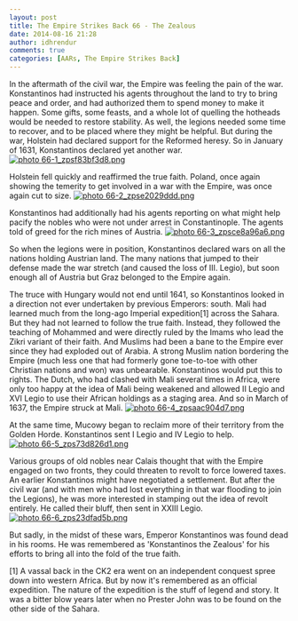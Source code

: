 ```yaml
---
layout: post
title: The Empire Strikes Back 66 - The Zealous
date: 2014-08-16 21:28
author: idhrendur
comments: true
categories: [AARs, The Empire Strikes Back]
---
```

In the aftermath of the civil war, the Empire was feeling the pain of the war. Konstantinos had instructed his agents throughout the land to try to bring peace and order, and had authorized them to spend money to make it happen. Some gifts, some feasts, and a whole lot of quelling the hotheads would be needed to restore stability. As well, the legions needed some time to recover, and to be placed where they might be helpful. But during the war, Holstein had declared support for the Reformed heresy. So in January of 1631, Konstantinos declared yet another war.
<a href="http://s1327.photobucket.com/user/idhrendur/media/66-1_zpsf83bf3d8.png.html" target="_blank"><img class="aligncenter" src="http://i1327.photobucket.com/albums/u670/idhrendur/66-1_zpsf83bf3d8.png" alt=" photo 66-1_zpsf83bf3d8.png" border="0" /></a>

Holstein fell quickly and reaffirmed the true faith. Poland, once again showing the temerity to get involved in a war with the Empire, was once again cut to size.
<a href="http://s1327.photobucket.com/user/idhrendur/media/66-2_zpse2029ddd.png.html" target="_blank"><img class="aligncenter" src="http://i1327.photobucket.com/albums/u670/idhrendur/66-2_zpse2029ddd.png" alt=" photo 66-2_zpse2029ddd.png" border="0" /></a>

Konstantinos had additionally had his agents reporting on what might help pacify the nobles who were not under arrest in Constantinople. The agents told of greed for the rich mines of Austria.
<a href="http://s1327.photobucket.com/user/idhrendur/media/66-3_zpsce8a96a6.png.html" target="_blank"><img class="aligncenter" src="http://i1327.photobucket.com/albums/u670/idhrendur/66-3_zpsce8a96a6.png" alt=" photo 66-3_zpsce8a96a6.png" border="0" /></a>

So when the legions were in position, Konstantinos declared wars on all the nations holding Austrian land. The many nations that jumped to their defense made the war stretch (and caused the loss of III. Legio), but soon enough all of Austria but Graz belonged to the Empire again.

The truce with Hungary would not end until 1641, so Konstantinos looked in a direction not ever undertaken by previous Emperors: south. Mali had learned much from the long-ago Imperial expedition[1] across the Sahara. But they had not learned to follow the true faith. Instead, they followed the teaching of Mohammed and were directly ruled by the Imams who lead the Zikri variant of their faith. And Muslims had been a bane to the Empire ever since they had exploded out of Arabia. A strong Muslim nation bordering the Empire (much less one that had formerly gone toe-to-toe with other Christian nations and won) was unbearable. Konstantinos would put this to rights. The Dutch, who had clashed with Mali several times in Africa, were only too happy at the idea of Mali being weakened and allowed II Legio and XVI Legio to use their African holdings as a staging area. And so in March of 1637, the Empire struck at Mali.
<a href="http://s1327.photobucket.com/user/idhrendur/media/66-4_zpsaac904d7.png.html" target="_blank"><img class="aligncenter" src="http://i1327.photobucket.com/albums/u670/idhrendur/66-4_zpsaac904d7.png" alt=" photo 66-4_zpsaac904d7.png" border="0" /></a>

At the same time, Mucowy began to reclaim more of their territory from the Golden Horde. Konstantinos sent I Legio and IV Legio to help.
<a href="http://s1327.photobucket.com/user/idhrendur/media/66-5_zps73d826d1.png.html" target="_blank"><img class="aligncenter" src="http://i1327.photobucket.com/albums/u670/idhrendur/66-5_zps73d826d1.png" alt=" photo 66-5_zps73d826d1.png" border="0" /></a>

Various groups of old nobles near Calais thought that with the Empire engaged on two fronts, they could threaten to revolt to force lowered taxes. An earlier Konstantinos might have negotiated a settlement. But after the civil war (and with men who had lost everything in that war flooding to join the Legions), he was more interested in stamping out the idea of revolt entirely. He called their bluff, then sent in XXIII Legio.
<a href="http://s1327.photobucket.com/user/idhrendur/media/66-6_zps23dfad5b.png.html" target="_blank"><img class="aligncenter" src="http://i1327.photobucket.com/albums/u670/idhrendur/66-6_zps23dfad5b.png" alt=" photo 66-6_zps23dfad5b.png" border="0" /></a>

But sadly, in the midst of these wars, Emperor Konstantinos was found dead in his rooms. He was remembered as 'Konstantinos the Zealous' for his efforts to bring all into the fold of the true faith.

[1] A vassal back in the CK2 era went on an independent conquest spree down into western Africa. But by now it's remembered as an official expedition. The nature of the expedition is the stuff of legend and story. It was a bitter blow years later when no Prester John was to be found on the other side of the Sahara.
